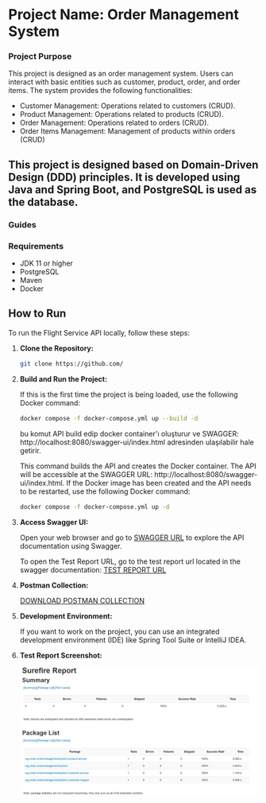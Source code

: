 # Project Name: Order Management System

### Project Purpose
This project is designed as an order management system. Users can interact with basic entities such as customer, product, order, and order items. The system provides the following functionalities:

* Customer Management: Operations related to customers (CRUD).
* Product Management: Operations related to products (CRUD).
* Order Management: Operations related to orders (CRUD).
* Order Items Management: Management of products within orders (CRUD)

## This project is designed based on Domain-Driven Design (DDD) principles. It is developed using Java and Spring Boot, and PostgreSQL is used as the database.

### Guides

### Requirements
* JDK 11 or higher
* PostgreSQL
* Maven 
* Docker

## How to Run

To run the Flight Service API locally, follow these steps:

1. **Clone the Repository:**

    ```bash
    git clone https://github.com/
    ```
2. **Build and Run the Project:**

   If this is the first time the project is being loaded, use the following Docker command:
     ```bash
    docker compose -f docker-compose.yml up --build -d 
     ```
   bu komut API build edip docker container'ı oluşturur ve SWAGGER: http://localhost:8080/swagger-ui/index.html adresinden ulaşılabilir hale getirir.
   
   This command builds the API and creates the Docker container. The API will be accessible at the SWAGGER URL: http://localhost:8080/swagger-ui/index.html.
   If the Docker image has been created and the API needs to be restarted, use the following Docker command:
    ```bash
    docker compose -f docker-compose.yml up -d 
    ```
3. **Access Swagger UI:**

   Open your web browser and go to [SWAGGER URL](http://localhost:8080/swagger-ui/index.html) to explore the API documentation using Swagger.

   To open the Test Report URL, go to the test report url located in the swagger documentation: [TEST REPORT URL](http://localhost:63342/order-management-system/target/reports/surefire.html?_ijt=thlaaghe14283nl8v2h5ffu27h&_ij_reload=RELOAD_ON_SAVE)

4. **Postman Collection:**

    [DOWNLOAD POSTMAN COLLECTION](https://github.com/oguzcihan/order-management-system/blob/master/Order%20Management%20System.postman_collection.json)

5. **Development Environment:**

    If you want to work on the project, you can use an integrated development environment (IDE) like Spring Tool Suite or IntelliJ IDEA.
   
6. **Test Report Screenshot:**

    ![](https://github.com/oguzcihan/order-management-system/blob/master/surefire_test_report.png)
